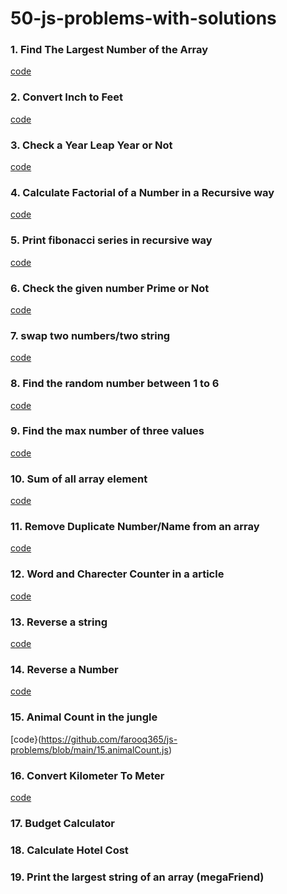 # 50-js-problems-with-solutions
### 1. Find The Largest Number of the Array
[code](https://github.com/farooq365/js-problems/blob/main/1.findTheLargestElementOfAnArray.js)
### 2. Convert Inch to Feet
[code](https://github.com/farooq365/js-problems/blob/main/2.inchToFeet.js)
### 3. Check a Year Leap Year or Not
[code](https://github.com/farooq365/js-problems/blob/main/3.checkLeapYear.js)
### 4. Calculate Factorial of a Number in a Recursive way
[code](https://github.com/farooq365/js-problems/blob/main/4.calculateFactorialOfaNumber.js)
### 5. Print fibonacci series in recursive way
[code](https://github.com/farooq365/js-problems/blob/main/5.%20fibonacciSeris.js)
### 6. Check the given number Prime or Not
[code](https://github.com/farooq365/js-problems/blob/main/6%20Check%20Prime%20or%20Not.js)
### 7. swap two numbers/two string
[code](https://github.com/farooq365/js-problems/blob/main/7.%20swap.js)
### 8. Find the random number between 1 to 6
[code](https://github.com/farooq365/js-problems/blob/main/8.%20Ludu%20Game%20(Random%20number%201%20to%206).js)
### 9. Find the max number of three values
[code](https://github.com/farooq365/js-problems/blob/main/9%20find%20max%20number.js)
### 10. Sum of all array element
[code](https://github.com/farooq365/js-problems/blob/main/10%20sum%20of%20all%20array%20numbers.js)
### 11. Remove Duplicate Number/Name from an array
[code](https://github.com/farooq365/js-problems/blob/main/11.%20remove%20duplicate.js)
### 12. Word and Charecter Counter in a article
[code](https://github.com/farooq365/js-problems/blob/main/12.wordCount.js)
### 13. Reverse a string
[code](https://github.com/farooq365/js-problems/blob/main/13.reverseString.js)
### 14. Reverse a Number
[code](https://github.com/farooq365/js-problems/blob/main/14.reverseNumber.js)
### 15. Animal Count in the jungle
[code}(https://github.com/farooq365/js-problems/blob/main/15.animalCount.js)
### 16. Convert Kilometer To Meter
[code](https://github.com/jsmojnu/50-js-problems/blob/main/116.convertKilometerToMeter.js)
### 17. Budget Calculator
### 18. Calculate Hotel Cost
### 19. Print the largest string of an array (megaFriend)